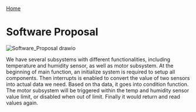 [Home](/index.md)

# **Software Proposal**

![Software_Proposal drawio](https://github.com/Team-309-Weather-Station/EGR314-Spring2024-Team309.github.io/assets/157083379/25cd78c9-edee-48e0-b182-057ef2b2f4b1)

We have several subsystems with different functionalities, including temperature and humidity sensor, as well as motor subsystem. At the beginning of main function, an initialize system is required to setup all components. Then interrupts is enabled to convert the value of two sensors into actual data we need. Based on tha data, it goes into condition function. The motor subsystem will be triggered within the temp and humidity sensor value limit, or disabled when out of limit. Finally it would return and read values again. 
